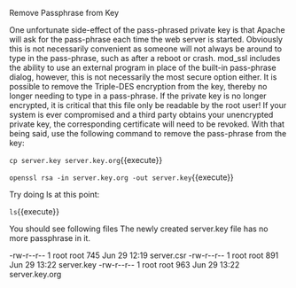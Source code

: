 Remove Passphrase from Key

One unfortunate side-effect of the pass-phrased private key is that Apache will ask for the pass-phrase each time the web server is started. Obviously this is not necessarily convenient as someone will not always be around to type in the pass-phrase, such as after a reboot or crash. mod_ssl includes the ability to use an external program in place of the built-in pass-phrase dialog, however, this is not necessarily the most secure option either. It is possible to remove the Triple-DES encryption from the key, thereby no longer needing to type in a pass-phrase. If the private key is no longer encrypted, it is critical that this file only be readable by the root user! If your system is ever compromised and a third party obtains your unencrypted private key, the corresponding certificate will need to be revoked. With that being said, use the following command to remove the pass-phrase from the key:

`cp server.key server.key.org`{{execute}}

`openssl rsa -in server.key.org -out server.key`{{execute}}

Try doing ls at this point:

`ls`{{execute}}

You should see following files 
The newly created server.key file has no more passphrase in it.

-rw-r--r-- 1 root root 745 Jun 29 12:19 server.csr
-rw-r--r-- 1 root root 891 Jun 29 13:22 server.key
-rw-r--r-- 1 root root 963 Jun 29 13:22 server.key.org


